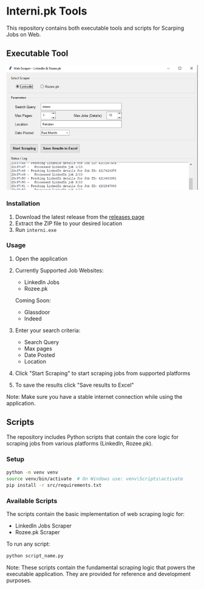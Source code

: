 # Interni.pk Tools

This repository contains both executable tools and scripts for Scarping Jobs on Web.


## Executable Tool

![Executable Screenshot](assets/screenshots/exe-screenshot.png)

### Installation
1. Download the latest release from the [releases page](https://github.com/yourusername/interni.pk/releases)
2. Extract the ZIP file to your desired location
3. Run `interni.exe`

### Usage
1. Open the application
2. Currently Supported Job Websites:
   - LinkedIn Jobs
   - Rozee.pk
   
   Coming Soon:
   - Glassdoor
   - Indeed

3. Enter your search criteria:
   - Search Query
   - Max pages
   - Date Posted
   - Location

4. Click "Start Scraping" to start scraping jobs from supported platforms

5. To save the results click "Save results to Excel"

Note: Make sure you have a stable internet connection while using the application.

## Scripts

The repository includes Python scripts that contain the core logic for scraping jobs from various platforms (LinkedIn, Rozee.pk).

### Setup

```bash
python -m venv venv
source venv/bin/activate  # On Windows use: venv\Scripts\activate
pip install -r src/requirements.txt
```

### Available Scripts

The scripts contain the basic implementation of web scraping logic for:
- LinkedIn Jobs Scraper
- Rozee.pk Scraper

To run any script:
```bash
python script_name.py
```

Note: These scripts contain the fundamental scraping logic that powers the executable application. They are provided for reference and development purposes.
